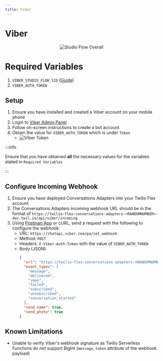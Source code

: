 ```yaml
---
title: Viber
---
```


# Viber

<p align="center">
    <img src="../img/channels/viber-splash.png" alt="Studio Flow Overall" />
</p>

# Required Variables

1. `VIBER_STUDIO_FLOW_SID` ([Guide](../getting-started/create-studio-flow))
1. `VIBER_AUTH_TOKEN`

## Setup

1. Ensure you have installed and created a Viber account on your mobile phone
1. Login to [Viber Admin Panel](https://partners.viber.com/account/create-bot-account)
1. Follow on-screen instructions to create a bot account
1. Obtain the value for `VIBER_AUTH_TOKEN` which is under `Token`
   - ![Viber Token](/img/channels/viber-token.png)

:::info

Ensure that you have obtained **all** the necessary values for the variables stated in `Required Variables`

:::

## Configure Incoming Webhook

1. Ensure you have deployed Conversations Adapters into your Twilio Flex account
1. The Conversations Adapters incoming webhook URL should be in the format of `https://twilio-flex-conversations-adapters-<RANDOMNUMBER>-dev.twil.io/api/viber/incoming`
1. Using [Postman App](https://www.postman.com/downloads/) or cURL, send a request with the following to configure the webhook:
   - URL: `https://chatapi.viber.com/pa/set_webhook`
   - Method: `POST`
   - Headers: `X-Viber-Auth-Token` with the value of `VIBER_AUTH_TOKEN`
   - Body (JSON):
     ```json
     {
       "url": "https://twilio-flex-conversations-adapters-<RANDOMNUMBER>-dev.twil.io/api/viber/incoming",
       "event_types": [
         "message",
         "delivered",
         "seen",
         "failed",
         "subscribed",
         "unsubscribed",
         "conversation_started"
       ],
       "send_name": true,
       "send_photo": true
     }
     ```

## Known Limitations

- Unable to verify Viber's webhook signature as Twilio Serverless Functions do not support BigInt (`message_token` attribute of the webhook payload)
